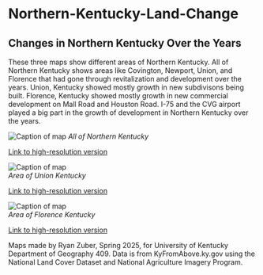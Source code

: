 # Northern-Kentucky-Land-Change

## Changes in Northern Kentucky Over the Years

These three maps show different areas of Northern Kentucky. All of Northern Kentucky shows areas like Covington, Newport, Union, and Florence that had gone through revitalization and development over the years. Union, Kentucky showed mostly growth in new subdivisons being built. Florence, Kentucky showed mostly growth in new commercial development on Mall Road and Houston Road. I-75 and the CVG airport played a big part in the growth of development in Northern Kentucky over the years.

![Caption of map](NorthernKentucky2.jpg) 
_All of Northern Kentucky_

[Link to high-resolution version](NorthernKentucky2.pdf)

![Caption of map](NorthernKentucky1.jpg)  
_Area of Union Kentucky_

[Link to high-resolution version](NorthernKentucky1.pdf)

![Caption of map](NorthernKentucky3.jpg)  
_Area of Florence Kentucky_

[Link to high-resolution version](NorthernKentucky3.pdf)

Maps made by Ryan Zuber, Spring 2025, for University of Kentucky Department of Geography 409. Data is from KyFromAbove.ky.gov using the National Land Cover Dataset and National Agriculture Imagery Program.
